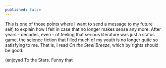 ```yaml
---
published: false
---
```


This is one of those points where I want to send a message to my future self, to explain how I felt in case that no longer makes sense any more. After years - decades, even - of feeling that serious literature was just a status game, the science fiction that filled much of my youth is no longer quite so satisfying to me. That is, I read *On the Steel Breeze*, which by rights should be good.

(enjoyed To the Stars. Funny that
